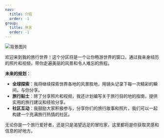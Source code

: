 ```yaml
---
nav:
  title: 介绍
  order: -1
group:
  title: 序言
  order: -1
---
```


![背景图片](https://images.unsplash.com/photo-1471922694854-ff1b63b20054?ixlib=rb-4.0.3&ixid=M3wxMjA3fDB8MHxwaG90by1wYWdlfHx8fGVufDB8fHx8fA%3D%3D&auto=format&fit=crop&w=2672&q=80)

欢迎来到我的旅行世界！这个分区将是一个让你畅游世界的窗口，通过我亲身经历的照片和视频，带你走遍美丽的风景和令人难忘的旅程。

**未来的规划**：
- **全球探索**：我将继续探索世界各地的风景胜地，用镜头记录下每一次精彩的瞬间，与你分享。
- **旅行贴士**：除了分享照片和视频，我还计划编写关于旅行目的地的指南，提供实用的旅行建议和经验分享。
- **社区互动**：我鼓励大家积极参与，分享你们的旅行故事和照片，我们可以一起构建一个充满旅行热情的社区。

无论你是一个旅行爱好者，还是只是渴望远足的冒险家，这里都将是你获取灵感和信息的好地方。

